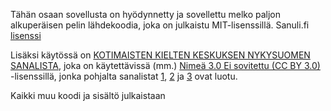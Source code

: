 Tähän osaan sovellusta on hyödynnetty ja sovellettu melko paljon alkuperäisen
pelin lähdekoodia, joka on julkaistu MIT-lisenssillä. Sanuli.fi [lisenssi](https://github.com/Cadiac/sanuli/blob/master/LICENSE)

Lisäksi käytössä on 
[KOTIMAISTEN KIELTEN KESKUKSEN NYKYSUOMEN SANALISTA](https://kaino.kotus.fi/sanat/nykysuomi/),
joka on käytettävissä (mm.) 
[Nimeä 3.0 Ei sovitettu (CC BY 3.0)](https://creativecommons.org/licenses/by/3.0/deed.fi) -lisenssillä,
jonka pohjalta sanalistat [1](./full-words-generated.txt), 
[2](./apuli-lib/5_letter_words.txt) ja 
[3](./apuli-lib/6_letter_words.txt) ovat luotu.

Kaikki muu koodi ja sisältö julkaistaan 